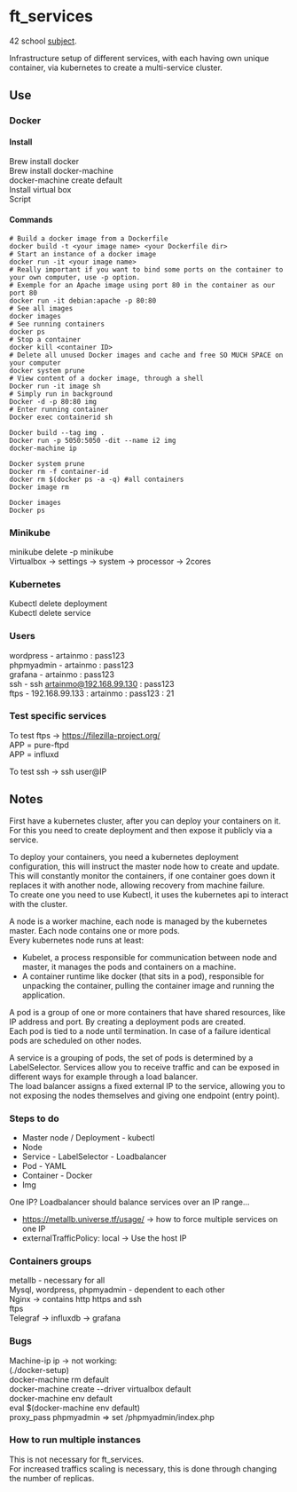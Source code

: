 # ft_services

42 school [subject](https://cdn.intra.42.fr/pdf/pdf/53690/en.subject.pdf).

Infrastructure setup of different services, with each having own unique container, via kubernetes to create a multi-service cluster.

## Use
### Docker
#### Install
Brew install docker<br>
Brew install docker-machine<br>
docker-machine create default<br>
Install virtual box<br>
Script

#### Commands
```
# Build a docker image from a Dockerfile
docker build -t <your image name> <your Dockerfile dir>
# Start an instance of a docker image
docker run -it <your image name>
# Really important if you want to bind some ports on the container to your own computer, use -p option.
# Exemple for an Apache image using port 80 in the container as our port 80
docker run -it debian:apache -p 80:80
# See all images
docker images
# See running containers
docker ps
# Stop a container
docker kill <container ID>
# Delete all unused Docker images and cache and free SO MUCH SPACE on your computer
docker system prune
# View content of a docker image, through a shell
Docker run -it image sh
# Simply run in background
Docker -d -p 80:80 img
# Enter running container
Docker exec containerid sh

Docker build --tag img .
Docker run -p 5050:5050 -dit --name i2 img
docker-machine ip

Docker system prune
Docker rm -f container-id
docker rm $(docker ps -a -q) #all containers
Docker image rm

Docker images
Docker ps
```

### Minikube
minikube delete -p minikube<br>
Virtualbox -> settings -> system -> processor -> 2cores

### Kubernetes
Kubectl delete deployment<br>
Kubectl delete service

### Users
wordpress - artainmo : pass123<br>
phpmyadmin - artainmo : pass123<br>
grafana - artainmo : pass123<br>
ssh - ssh artainmo@192.168.99.130 : pass123<br>
ftps - 192.168.99.133 : artainmo : pass123 : 21

### Test specific services
To test ftps -> https://filezilla-project.org/<br>
APP = pure-ftpd<br>
APP = influxd<br>

To test ssh -> ssh user@IP

## Notes
First have a kubernetes cluster, after you can deploy your containers on it.<br>
For this you need to create deployment and then expose it publicly via a service.

To deploy your containers, you need a kubernetes deployment configuration, this will instruct the master node how to create and update. This will constantly monitor the containers, if one container goes down it replaces it with another node, allowing recovery from machine failure.<br>
To create one you need to use Kubectl, it uses the kubernetes api to interact with the cluster.

A node is a worker machine, each node is managed by the kubernetes master. Each node contains one or more pods.<br>
Every kubernetes node runs at least:
- Kubelet, a process responsible for communication between node and master, it manages the pods and containers on a machine.
- A container runtime like docker (that sits in a pod), responsible for unpacking the container, pulling the container image and running the application.

A pod is a group of one or more containers that have shared resources, like IP address and port. By creating a deployment pods are created.<br>
Each pod is tied to a node until termination. In case of a failure identical pods are scheduled on other nodes.

A service is a grouping of pods, the set of pods is determined by a LabelSelector. Services allow you to receive traffic and can be exposed in different ways for example through a load balancer.<br>
The load balancer assigns a fixed external IP to the service, allowing you to not exposing the nodes themselves and giving one endpoint (entry point).

### Steps to do
- Master node / Deployment - kubectl
- Node
- Service - LabelSelector - Loadbalancer
- Pod - YAML
- Container - Docker
- Img

One IP? Loadbalancer should balance services over an IP range...
- https://metallb.universe.tf/usage/ -> how to force multiple services on one IP
- externalTrafficPolicy: local -> Use the host IP

### Containers groups
metallb - necessary for all<br>
Mysql, wordpress, phpmyadmin - dependent to each other<br>
Nginx -> contains http https and ssh<br>
ftps<br>
Telegraf -> influxdb -> grafana

### Bugs
Machine-ip ip -> not working:<br>
(./docker-setup)<br>
docker-machine rm default<br>
docker-machine create --driver virtualbox default<br>
docker-machine env default<br>
eval $(docker-machine env default)<br>
proxy_pass phpmyadmin => set /phpmyadmin/index.php

### How to run multiple instances
This is not necessary for ft_services.<br>
For increased traffics scaling is necessary, this is done through changing the number of replicas.

